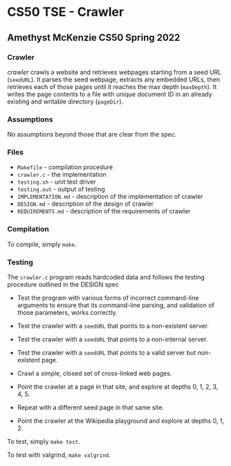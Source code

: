 # CS50 TSE - Crawler
## Amethyst McKenzie CS50 Spring 2022

### Crawler

*crawler* crawls a website and retrieves webpages starting from a seed URL (`seedURL`).
It parses the seed webpage, extracts any embedded URLs, then retrieves each of those pages until it reaches the max depth (`maxDepth`). It writes the page contents to a file with unique document ID in an already existing and writable directory (`pageDir`).

### Assumptions

No assumptions beyond those that are clear from the spec.

### Files

* `Makefile` - compilation procedure
* `crawler.c` - the implementation
* `testing.sh` - unit test driver
* `testing.out` - output of testing
* `IMPLEMENTATION.md` - description of the implementation of crawler
* `DESIGN.md` - description of the design of crawler
* `REQUIREMENTS.md` - description of the requirements of crawler


### Compilation

To compile, simply `make`.

### Testing

The `crawler.c` program reads hardcoded data and follows the testing procedure outlined in the DESIGN spec

- Test the program with various forms of incorrect command-line arguments to ensure that its command-line parsing, and validation of those parameters, works correctly.

- Test the crawler with a `seedURL` that points to a non-existent server.

- Test the crawler with a `seedURL` that points to a non-internal server.

- Test the crawler with a `seedURL` that points to a valid server but non-existent page.

- Crawl a simple, closed set of cross-linked web pages.

- Point the crawler at a page in that site, and explore at depths 0, 1, 2, 3, 4, 5.

- Repeat with a different seed page in that same site.

- Point the crawler at the Wikipedia playground and explore at depths 0, 1, 2.

To test, simply `make test`.

To test with valgrind, `make valgrind`.




